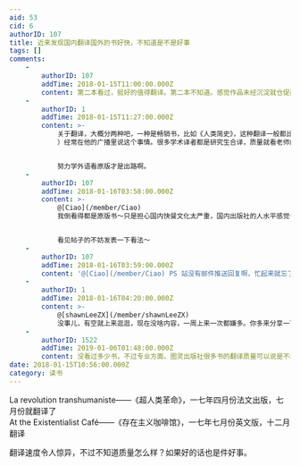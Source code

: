 ```yaml
---
aid: 53
cid: 6
authorID: 107
title: 近来发现国内翻译国外的书好快，不知道是不是好事
tags: []
comments:
    -
        authorID: 107
        addTime: 2018-01-15T11:00:00.000Z
        content: 第二本看过，挺好的值得翻译。第二本不知道。感觉作品未经沉淀就仓促翻译未必会好。
    -
        authorID: 1
        addTime: 2018-01-15T11:27:00.000Z
        content: >-
            关于翻译，大概分两种吧，一种是畅销书，比如《人类简史》，这种翻译一般都比较快，质量也还行。学术类翻译，译者报酬极低，李康（[https://www.douban.com/people/sarcophagus/](https://www.douban.com/people/sarcophagus/)
            ）经常在他的广播里说这个事情。很多学术译者都是研究生合译，质量就看老师的态度了。


            努力学外语看原版才是出路啊。
    -
        authorID: 107
        addTime: 2018-01-16T03:58:00.000Z
        content: >-
            @[Ciao](/member/Ciao)
            我倒看得都是原版书～只是担心国内快餐文化太严重，国内出版社的人水平感觉也不高，反而让这些书失去了原来的精髓，国外很多畅销书质量也很高，不是随便找个人就能翻译的，中文翻译因为学生的教材和专业原因翻过一翻，我有印象的基本翻译都不是很好，比如《深度学习》等等


            看见帖子的不妨发表一下看法～
    -
        authorID: 107
        addTime: 2018-01-16T03:59:00.000Z
        content: '@[Ciao](/member/Ciao) PS 站没有邮件推送回复啊，忙起来就忘了还有帖子了'
    -
        authorID: 1
        addTime: 2018-01-16T04:20:00.000Z
        content: >-
            @[shawnLeeZX](/member/shawnLeeZX)
            没事儿，有空就上来逛逛，现在没啥内容，一周上来一次都嫌多。你多来分享一下在读或者读过的书籍啊，提升提升人气。
    -
        authorID: 1522
        addTime: 2019-01-06T01:48:00.000Z
        content: 没看过多少书，不过专业方面，图灵出版社很多书的翻译质量可以说是不堪忍睹……
date: 2018-01-15T10:56:00.000Z
category: 读书
---
```


La revolution transhumaniste——《超人类革命》，一七年四月份法文出版，七月份就翻译了  
At the Existentialist Café——《存在主义咖啡馆》，一七年七月份英文版，十二月翻译

翻译速度令人惊异，不过不知道质量怎么样？如果好的话也是件好事。
